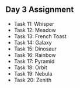 ## Day 3 Assignment

- Task 11: Whisper
- Task 12: Meadow
- Task 13: French Toast
- Task 14: Galaxy
- Task 15: Dinosaur
- Task 16: Rainbow
- Task 17: Pyramid
- Task 18: Orbit
- Task 19: Nebula
- Task 20: Zenith

